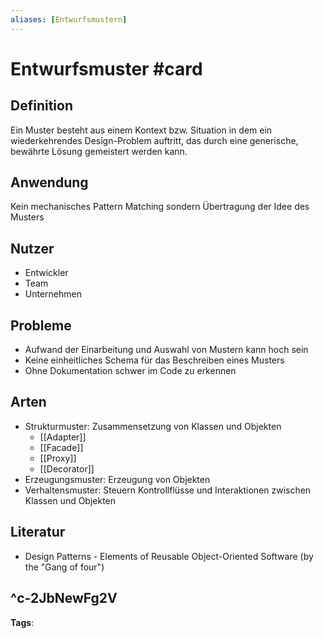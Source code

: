 ```yaml
---
aliases: [Entwurfsmustern]
---
```


# Entwurfsmuster #card
## Definition
Ein Muster besteht aus einem Kontext bzw. Situation in dem ein wiederkehrendes Design-Problem auftritt, das durch eine generische, bewährte Lösung gemeistert werden kann.
## Anwendung
Kein mechanisches Pattern Matching sondern Übertragung der Idee des Musters
## Nutzer
- Entwickler
- Team
- Unternehmen
## Probleme
- Aufwand der Einarbeitung und Auswahl von Mustern kann hoch sein
- Keine einheitliches Schema für das Beschreiben eines Musters
- Ohne Dokumentation schwer im Code zu erkennen
## Arten
- Strukturmuster: Zusammensetzung von Klassen und Objekten
	- [[Adapter]]
	- [[Facade]]
	- [[Proxy]]
	- [[Decorator]]
- Erzeugungsmuster: Erzeugung von Objekten 
- Verhaltensmuster: Steuern Kontrollflüsse und Interaktionen zwischen Klassen und Objekten
## Literatur
- Design Patterns - Elements of Reusable Object-Oriented Software (by the "Gang of four")

^c-2JbNewFg2V
---
**Tags**: 